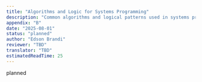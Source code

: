 ```yaml
---
title: "Algorithms and Logic for Systems Programming"
description: "Common algorithms and logical patterns used in systems programming and device drivers"
appendix: "B"
date: "2025-08-01"
status: "planned"
author: "Edson Brandi"
reviewer: "TBD"
translator: "TBD"
estimatedReadTime: 25
---
```


planned
